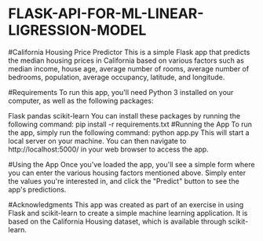 # FLASK-API-FOR-ML-LINEAR-LIGRESSION-MODEL
#California Housing Price Predictor
This is a simple Flask app that predicts the median housing prices in California based on various factors such as median income, house age, average number of rooms, average number of bedrooms, population, average occupancy, latitude, and longitude.

#Requirements
To run this app, you'll need Python 3 installed on your computer, as well as the following packages:

Flask
pandas
scikit-learn
You can install these packages by running the following command:
pip install -r requirements.txt
#Running the App
To run the app, simply run the following command:
python app.py
This will start a local server on your machine. You can then navigate to http://localhost:5000/ in your web browser to access the app.

#Using the App
Once you've loaded the app, you'll see a simple form where you can enter the various housing factors mentioned above. Simply enter the values you're interested in, and click the "Predict" button to see the app's predictions.

#Acknowledgments
This app was created as part of an exercise in using Flask and scikit-learn to create a simple machine learning application. It is based on the California Housing dataset, which is available through scikit-learn.
